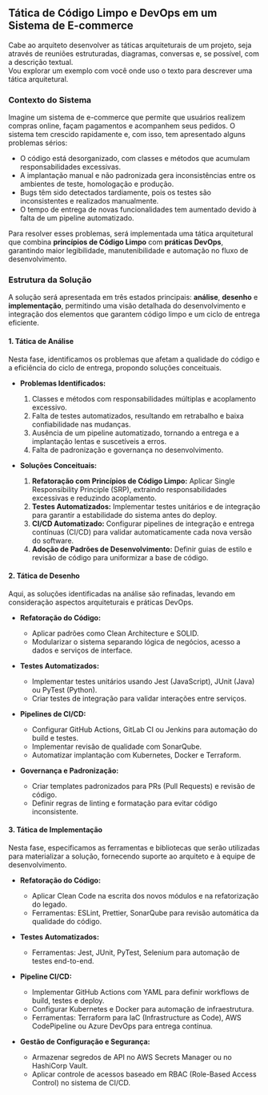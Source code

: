 ## Tática de Código Limpo e DevOps em um Sistema de E-commerce

Cabe ao arquiteto desenvolver as táticas arquiteturais de um projeto, seja através de reuniões estruturadas, diagramas, conversas e, se possível, com a descrição textual.  
Vou explorar um exemplo com você onde uso o texto para descrever uma tática arquitetural.

### **Contexto do Sistema**

Imagine um sistema de e-commerce que permite que usuários realizem compras online, façam pagamentos e acompanhem seus pedidos. O sistema tem crescido rapidamente e, com isso, tem apresentado alguns problemas sérios:

- O código está desorganizado, com classes e métodos que acumulam responsabilidades excessivas.
- A implantação manual e não padronizada gera inconsistências entre os ambientes de teste, homologação e produção.
- Bugs têm sido detectados tardiamente, pois os testes são inconsistentes e realizados manualmente.
- O tempo de entrega de novas funcionalidades tem aumentado devido à falta de um pipeline automatizado.

Para resolver esses problemas, será implementada uma tática arquitetural que combina **princípios de Código Limpo** com **práticas DevOps**, garantindo maior legibilidade, manutenibilidade e automação no fluxo de desenvolvimento.

### **Estrutura da Solução**

A solução será apresentada em três estados principais: **análise**, **desenho** e **implementação**, permitindo uma visão detalhada do desenvolvimento e integração dos elementos que garantem código limpo e um ciclo de entrega eficiente.

#### **1. Tática de Análise**

Nesta fase, identificamos os problemas que afetam a qualidade do código e a eficiência do ciclo de entrega, propondo soluções conceituais.

- **Problemas Identificados:**
  1. Classes e métodos com responsabilidades múltiplas e acoplamento excessivo.
  2. Falta de testes automatizados, resultando em retrabalho e baixa confiabilidade nas mudanças.
  3. Ausência de um pipeline automatizado, tornando a entrega e a implantação lentas e suscetíveis a erros.
  4. Falta de padronização e governança no desenvolvimento.

- **Soluções Conceituais:**
  1. **Refatoração com Princípios de Código Limpo:** Aplicar Single Responsibility Principle (SRP), extraindo responsabilidades excessivas e reduzindo acoplamento.
  2. **Testes Automatizados:** Implementar testes unitários e de integração para garantir a estabilidade do sistema antes do deploy.
  3. **CI/CD Automatizado:** Configurar pipelines de integração e entrega contínuas (CI/CD) para validar automaticamente cada nova versão do software.
  4. **Adoção de Padrões de Desenvolvimento:** Definir guias de estilo e revisão de código para uniformizar a base de código.

#### **2. Tática de Desenho**

Aqui, as soluções identificadas na análise são refinadas, levando em consideração aspectos arquiteturais e práticas DevOps.

- **Refatoração do Código:**
  - Aplicar padrões como Clean Architecture e SOLID.
  - Modularizar o sistema separando lógica de negócios, acesso a dados e serviços de interface.

- **Testes Automatizados:**
  - Implementar testes unitários usando Jest (JavaScript), JUnit (Java) ou PyTest (Python).
  - Criar testes de integração para validar interações entre serviços.

- **Pipelines de CI/CD:**
  - Configurar GitHub Actions, GitLab CI ou Jenkins para automação do build e testes.
  - Implementar revisão de qualidade com SonarQube.
  - Automatizar implantação com Kubernetes, Docker e Terraform.

- **Governança e Padronização:**
  - Criar templates padronizados para PRs (Pull Requests) e revisão de código.
  - Definir regras de linting e formatação para evitar código inconsistente.

#### **3. Tática de Implementação**

Nesta fase, especificamos as ferramentas e bibliotecas que serão utilizadas para materializar a solução, fornecendo suporte ao arquiteto e à equipe de desenvolvimento.

- **Refatoração do Código:**
  - Aplicar Clean Code na escrita dos novos módulos e na refatorização do legado.
  - Ferramentas: ESLint, Prettier, SonarQube para revisão automática da qualidade do código.

- **Testes Automatizados:**
  - Ferramentas: Jest, JUnit, PyTest, Selenium para automação de testes end-to-end.

- **Pipeline CI/CD:**
  - Implementar GitHub Actions com YAML para definir workflows de build, testes e deploy.
  - Configurar Kubernetes e Docker para automação de infraestrutura.
  - Ferramentas: Terraform para IaC (Infrastructure as Code), AWS CodePipeline ou Azure DevOps para entrega contínua.

- **Gestão de Configuração e Segurança:**
  - Armazenar segredos de API no AWS Secrets Manager ou no HashiCorp Vault.
  - Aplicar controle de acessos baseado em RBAC (Role-Based Access Control) no sistema de CI/CD.

